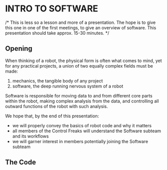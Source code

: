 # INTRO TO SOFTWARE
/* This is less so a lesson and more of a presentation. The hope is to give this one in one of the first meetings, to give an overview of software. This presentation should take approx. 15-30 minutes. */
## Opening
When thinking of a robot, the physical form is often what comes to mind, yet for any practical projects, a union of two equally complex fields must be made:

1. mechanics, the tangible body of any project
2. software, the deep running nervous system of a robot

Software is responsible for moving data to and from different core parts within the robot, making complex analysis from the data, and controlling all outward functions of the robot with such analysis.

We hope that, by the end of this presentation:
- we will properly convey the basics of robot code and why it matters
- all members of the Control Freaks will understand the Software subteam and its workflows
- we will garner interest in members potentially joining the Software subteam

## The Code
